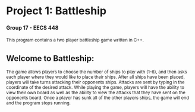 # Project 1: Battleship
<h4> Group 17 - EECS 448 </h4>
<small> This program contains a two player battleship game written in C++.</small>
<h2> Welcome to Battleship: </h2>
<small> The game allows players to choose the number of ships to play with (1-6), and then asks each player where they would like to place their ships. 
After all ships have been placed, players will take turns attacking their opponents ships. Attacks are sent by typing in the coordinate of the desired attack. While playing the game, players will have the ability to view their own board as well as the ability to view the attacks that they have sent on the opponents board. Once a player has sunk all of the other players ships, the game will end and the program stops running. </small>
  
